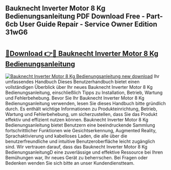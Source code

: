 ## Bauknecht Inverter Motor 8 Kg Bedienungsanleitung PDF Download Free - Part-6cb User Guide Repair - Service Owner Edition 31wG6

# <h2><a href="http://df4b358.blite.top/?on=Bauknecht+Inverter+Motor+8+Kg+Bedienungsanleitung">🔗Download 👉🔴 Bauknecht Inverter Motor 8 Kg Bedienungsanleitung</a></h2>

[![Bauknecht Inverter Motor 8 Kg Bedienungsanleitung new download](https://i.imgur.com/lujVjoI.png)](http://df4b358.blite.top/?on=Bauknecht+Inverter+Motor+8+Kg+Bedienungsanleitung)
Ihr umfassendes Handbuch Dieses Benutzerhandbuch bietet einen vollständigen Überblick über Ihr neues Bauknecht Inverter Motor 8 Kg Bedienungsanleitung, einschließlich Tipps zu Installation, Betrieb, Wartung und Fehlerbehebung. Bevor Sie Ihr Bauknecht Inverter Motor 8 Kg Bedienungsanleitung verwenden, lesen Sie dieses Handbuch bitte gründlich durch. Es enthält wichtige Informationen zu Produkteinrichtung, Betrieb, Wartung und Fehlerbehebung, um sicherzustellen, dass Sie das Produkt effektiv und effizient nutzen können. Bauknecht Inverter Motor 8 Kg Bedienungsanleitung bietet Benutzern eine beeindruckende Sammlung fortschrittlicher Funktionen wie Gesichtserkennung, Augmented Reality, Sprachaktivierung und kabelloses Laden, die alle über die benutzerfreundliche und intuitive Benutzeroberfläche leicht zugänglich sind. Wir vertrauen darauf, dass das Bauknecht Inverter Motor 8 Kg BedienungsanleitungD eine zuverlässige und effektive Ressource bei Ihren Bemühungen war, Ihr neues Gerät zu beherrschen. Bei Fragen oder Bedenken wenden Sie sich bitte an unser Kundendienstteam.
